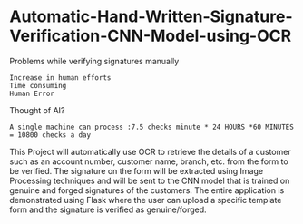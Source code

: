 # Automatic-Hand-Written-Signature-Verification-CNN-Model-using-OCR

Problems while verifying signatures manually

    Increase in human efforts
    Time consuming
    Human Error

Thought of AI?

    A single machine can process :7.5 checks minute * 24 HOURS *60 MINUTES = 10800 checks a day


This Project will automatically use OCR to retrieve the details of a customer such as an account number, customer name, branch, etc. from the form to be verified.
The signature on the form will be extracted using Image Processing techniques and will be sent to the CNN model that is trained on genuine and forged signatures of the customers. The entire application is demonstrated using Flask where the user can upload a specific template form and the signature is verified as genuine/forged.
